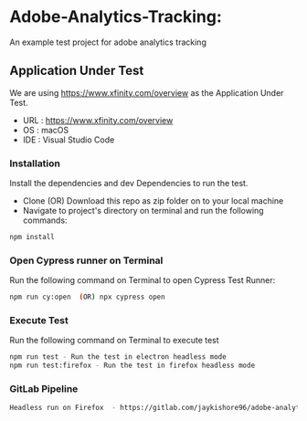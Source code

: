 # Adobe-Analytics-Tracking:

An example test project for adobe analytics tracking

## Application Under Test

We are using https://www.xfinity.com/overview as the Application Under Test.

- URL : https://www.xfinity.com/overview
- OS : macOS
- IDE : Visual Studio Code

### Installation

Install the dependencies and dev Dependencies to run the test.

- Clone (OR) Download this repo as zip folder on to your local machine
- Navigate to project's directory on terminal and run the following commands:

```sh
npm install
```

### Open Cypress runner on Terminal

Run the following command on Terminal to open Cypress Test Runner:

```sh
npm run cy:open  (OR) npx cypress open
```

### Execute Test

Run the following command on Terminal to execute test

```sh
npm run test - Run the test in electron headless mode
npm run test:firefox - Run the test in firefox headless mode
```

### GitLab Pipeline

```sh
Headless run on Firefox  - https://gitlab.com/jaykishore96/adobe-analytics-automation-testing-cypress/-/jobs/3326895861
```
